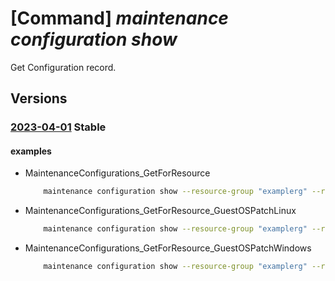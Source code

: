 # [Command] _maintenance configuration show_

Get Configuration record.

## Versions

### [2023-04-01](/Resources/mgmt-plane/L3N1YnNjcmlwdGlvbnMve30vcmVzb3VyY2Vncm91cHMve30vcHJvdmlkZXJzL21pY3Jvc29mdC5tYWludGVuYW5jZS9tYWludGVuYW5jZWNvbmZpZ3VyYXRpb25zL3t9/2023-04-01.xml) **Stable**

<!-- mgmt-plane /subscriptions/{}/resourcegroups/{}/providers/microsoft.maintenance/maintenanceconfigurations/{} 2023-04-01 -->

#### examples

- MaintenanceConfigurations_GetForResource
    ```bash
        maintenance configuration show --resource-group "examplerg" --resource-name "configuration1"
    ```

- MaintenanceConfigurations_GetForResource_GuestOSPatchLinux
    ```bash
        maintenance configuration show --resource-group "examplerg" --resource-name "configuration1"
    ```

- MaintenanceConfigurations_GetForResource_GuestOSPatchWindows
    ```bash
        maintenance configuration show --resource-group "examplerg" --resource-name "configuration1"
    ```
